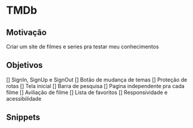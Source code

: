 # TMDb

## Motivação

Criar um site de filmes e series pra testar meu conhecimentos

## Objetivos

[] SignIn, SignUp e SignOut
[] Botão de mudança de temas
[] Proteção de rotas
[] Tela inicial
[] Barra de pesquisa
[] Pagina independente pra cada filme
[] Aviliação de filme
[] Lista de favoritos
[] Responsividade e acessibilidade

## Snippets